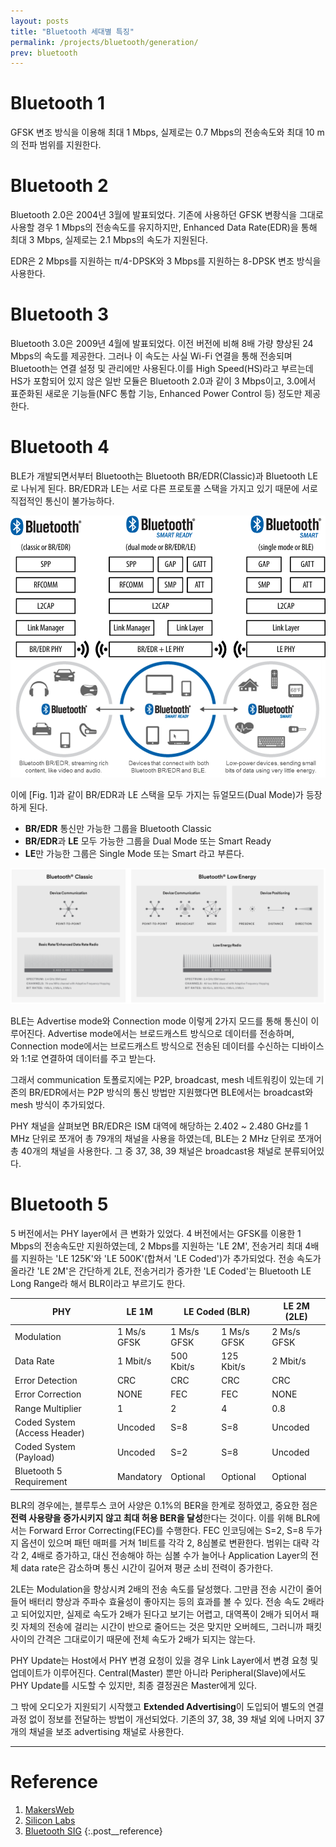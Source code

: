 ```yaml
---
layout: posts
title: "Bluetooth 세대별 특징"
permalink: /projects/bluetooth/generation/
prev: bluetooth
---
```


# Bluetooth 1

GFSK 변조 방식을 이용해 최대 1 Mbps, 실제로는 0.7 Mbps의 전송속도와 최대 10 m의 전파 범위를 지원한다.

# Bluetooth 2

Bluetooth 2.0은 2004년 3월에 발표되었다. 기존에 사용하던 GFSK 변좡식을 그대로 사용할 경우 1 Mbps의 전송속도를 유지하지만, Enhanced Data Rate(EDR)을 통해 최대 3 Mbps, 실제로는 2.1 Mbps의 속도가 지원된다.

EDR은 2 Mbps를 지원하는 π/4-DPSK와 3 Mbps를 지원하는 8-DPSK 변조 방식을 사용한다.

# Bluetooth 3

Bluetooth 3.0은 2009년 4월에 발표되었다. 이전 버전에 비해 8배 가량 향상된 24 Mbps의 속도를 제공한다. 그러나 이 속도는 사실 Wi-Fi 연결을 통해 전송되며 Bluetooth는 연결 설정 및 관리에만 사용된다.이를 High Speed(HS)라고 부르는데 HS가 포함되어 있지 않은 일반 모듈은 Bluetooth 2.0과 같이 3 Mbps이고, 3.0에서 표준화된 새로운 기능들(NFC 통합 기능, Enhanced Power Control 등) 정도만 제공한다.

# Bluetooth 4

BLE가 개발되면서부터 Bluetooth는 Bluetooth BR/EDR(Classic)과 Bluetooth LE로 나뉘게 된다. BR/EDR과 LE는 서로 다른 프로토콜 스택을 가지고 있기 때문에 서로 직접적인 통신이 불가능하다.

<div class="post__stage-container">
    <div class="post__stage">
        <img class="modal" src="/_pages/projects/bluetooth/images/generation/1.png" alt="<b>[Fig. 1]</b> Bluetooth 프로토콜 스택 <a href='#Reference'>[1]</a>."/>
    </div>
    <div class="post__stage">
        <img class="modal" src="/_pages/projects/bluetooth/images/generation/2.png" alt="<b>[Fig. 2]</b> Bluetooth 듀얼모드 <a href='#Reference'>[2]</a>."/>
    </div>
</div>

이에 [Fig. 1]과 같이 BR/EDR과 LE 스택을 모두 가지는 듀얼모드(Dual Mode)가 등장하게 된다.

- **BR/EDR** 통신만 가능한 그룹을 Bluetooth Classic
- **BR/EDR**과 **LE** 모두 가능한 그룹을 Dual Mode 또는 Smart Ready
- **LE**만 가능한 그룹은 Single Mode 또는 Smart 라고 부른다.

<img class="modal" src="/_pages/projects/bluetooth/images/generation/3.png" alt="<b>[Fig. 3]</b> Bluetooth Classic과 LE의 비교 <a href='#Reference'>[3]</a>."/>

BLE는 Advertise mode와 Connection mode 이렇게 2가지 모드를 통해 통신이 이루어진다. Advertise mode에서는 브로드캐스트 방식으로 데이터를 전송하며, Connection mode에서는 브로드캐스트 방식으로 전송된 데이터를 수신하는 디바이스와 1:1로 연결하여 데이터를 주고 받는다.

그래서 communication 토폴로지에는 P2P, broadcast, mesh 네트워킹이 있는데 기존의 BR/EDR에서는 P2P 방식의 통신 방법만 지원했다면 BLE에서는 broadcast와 mesh 방식이 추가되었다.

PHY 채널을 살펴보면 BR/EDR은 ISM 대역에 해당하는 2.402 ~ 2.480 GHz를 1 MHz 단위로 쪼개어 총 79개의 채널을 사용을 하였는데, BLE는 2 MHz 단위로 쪼개어 총 40개의 채널을 사용한다. 그 중 37, 38, 39 채널은 broadcast용 채널로 분류되어있다.

# Bluetooth 5

5 버전에서는 PHY layer에서 큰 변화가 있었다. 4 버전에서는 GFSK를 이용한 1 Mbps의 전송속도만 지원하였는데, 2 Mbps를 지원하는 'LE 2M', 전송거리 최대 4배를 지원하는 'LE 125K'와 'LE 500K'(합쳐서 'LE Coded')가 추가되었다. 전송 속도가 올라간 'LE 2M'은 간단하게 2LE, 전송거리가 증가한 'LE Coded'는 Bluetooth LE Long Range라 해서 BLR이라고 부르기도 한다.

<table class="posts__caption" alt="<b>[Table. 1]</b> BLE PHY Layer.">
  <thead>
    <tr>
        <th>PHY</th>
        <th>LE 1M</th>
        <th colspan="2">LE Coded (BLR)</th>
        <th>LE 2M (2LE)</th>
    </tr>
  </thead>
  <tbody>
    <tr>
        <td>Modulation</td>
        <td>1 Ms/s<br>GFSK</td>
        <td>1 Ms/s<br>GFSK</td>
        <td>1 Ms/s<br>GFSK</td>
        <td>2 Ms/s<br>GFSK</td>
    </tr>
    <tr>
        <td>Data Rate</td>
        <td>1 Mbit/s</td>
        <td>500 Kbit/s</td>
        <td>125 Kbit/s</td>
        <td>2 Mbit/s</td>
    </tr>
    <tr>
        <td>Error Detection</td>
        <td>CRC</td>
        <td>CRC</td>
        <td>CRC</td>
        <td>CRC</td>
    </tr>
    <tr>
        <td>Error Correction</td>
        <td>NONE</td>
        <td>FEC</td>
        <td>FEC</td>
        <td>NONE</td>
    </tr>
    <tr>
        <td>Range Multiplier</td>
        <td>1</td>
        <td>2</td>
        <td>4</td>
        <td>0.8</td>
    </tr>
    <tr>
        <td>Coded System<br>(Access Header)</td>
        <td>Uncoded</td>
        <td>S=8</td>
        <td>S=8</td>
        <td>Uncoded</td>
    </tr>
    <tr>
        <td>Coded System<br>(Payload)</td>
        <td>Uncoded</td>
        <td>S=2</td>
        <td>S=8</td>
        <td>Uncoded</td>
    </tr>
    <tr>
        <td>Bluetooth 5 Requirement</td>
        <td>Mandatory</td>
        <td>Optional</td>
        <td>Optional</td>
        <td>Optional</td>
    </tr>
  </tbody>
</table>

BLR의 경우에는, 블루투스 코어 사양은 0.1%의 BER을 한계로 정하였고, 중요한 점은 **전력 사용량을 증가시키지 않고 최대 허용 BER을 달성**한다는 것이다. 이를 위해 BLR에서는 Forward Error Correcting(FEC)를 수행한다. FEC 인코딩에는 S=2, S=8 두가지 옵션이 있으며 패턴 매퍼를 거쳐 1비트를 각각 2, 8심볼로 변환한다. 범위는 대략 각각 2, 4배로 증가하고, 대신 전송해야 하는 심볼 수가 늘어나 Application Layer의 전체 data rate은 감소하며 통신 시간이 길어져 평균 소비 전력이 증가한다.

2LE는 Modulation을 향상시켜 2배의 전송 속도를 달성했다. 그만큼 전송 시간이 줄어들어 배터리 향상과 주파수 효율성이 좋아지는 등의 효과를 볼 수 있다. 전송 속도 2배라고 되어있지만, 실제로 속도가 2배가 된다고 보기는 어렵고, 대역폭이 2배가 되어서 패킷 자체의 전송에 걸리는 시간이 반으로 줄어드는 것은 맞지만 오버헤드, 그러니까 패킷 사이의 간격은 그대로이기 때문에 전체 속도가 2배가 되지는 않는다.

PHY Update는 Host에서 PHY 변경 요청이 있을 경우 Link Layer에서 변경 요청 및 업데이트가 이루어진다. Central(Master) 뿐만 아니라 Peripheral(Slave)에서도 PHY Update를 시도할 수 있지만, 최종 결정권은 Master에게 있다.

그 밖에 오디오가 지원되기 시작했고 **Extended Advertising**이 도입되어 별도의 연결 과정 없이 정보를 전달하는 방법이 개선되었다. 기존의 37, 38, 39 채널 외에 나머지 37개의 채널을 보조 advertising 채널로 사용한다.



---

# <a name="Reference"></a>Reference

1. <a href='https://makersweb.net/embedded/14289' target='_blank'>MakersWeb</a>
2. <a href='https://community.silabs.com/s/share/a5U1M000000knyFUAQ/a-short-history-of-the-bluetooth-ble-standard-ble-beacons-and-gatt?language=en_US' target='_blank'>Silicon Labs</a>
3. <a href='https://www.bluetooth.com/learn-about-bluetooth/tech-overview/' target='_blank'>Bluetooth SIG</a>
{:.post__reference}